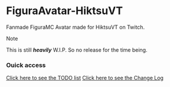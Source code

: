 # FiguraAvatar-HiktsuVT
Fanmade FiguraMC Avatar made for HiktsuVT on Twitch.

> [!NOTE]
> This is still ***heavily*** W.I.P. So no release for the time being.


### Ouick access
[Click here to see the TODO list](/TODO.md)
[Click here to see the Change Log](/CHANGELOG.md)